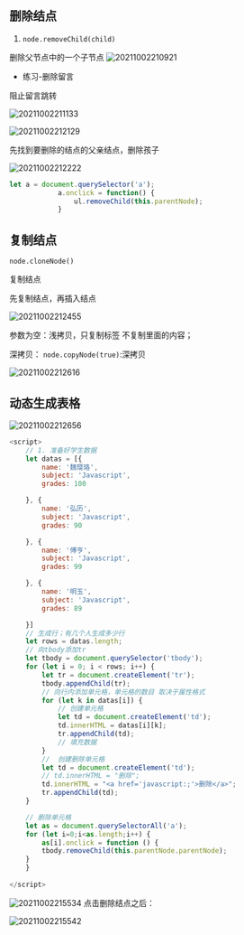 ## 删除结点
1. `node.removeChild(child)  `

删除父节点中的一个子节点
![20211002210921](https://xd-imgsubmit.oss-cn-beijing.aliyuncs.com/images/20211002210921.png)

- 练习-删除留言
  
阻止留言跳转

![20211002211133](https://xd-imgsubmit.oss-cn-beijing.aliyuncs.com/images/20211002211133.png)

![20211002212129](https://xd-imgsubmit.oss-cn-beijing.aliyuncs.com/images/20211002212129.png)

先找到要删除的结点的父亲结点，删除孩子

![20211002212222](https://xd-imgsubmit.oss-cn-beijing.aliyuncs.com/images/20211002212222.png)

```JavaScript
let a = document.querySelector('a');
            a.onclick = function() {
                ul.removeChild(this.parentNode);
            }
```

## 复制结点

`node.cloneNode()`

复制结点

先复制结点，再插入结点

![20211002212455](https://xd-imgsubmit.oss-cn-beijing.aliyuncs.com/images/20211002212455.png)


参数为空：浅拷贝，只复制标签 不复制里面的内容；

深拷贝：
`node.copyNode(true)`:深拷贝

![20211002212616](https://xd-imgsubmit.oss-cn-beijing.aliyuncs.com/images/20211002212616.png)


## 动态生成表格

![20211002212656](https://xd-imgsubmit.oss-cn-beijing.aliyuncs.com/images/20211002212656.png)

```JavaScript
<script>
    // 1. 准备好学生数据
    let datas = [{
        name: '魏璎珞',
        subject: 'Javascript',
        grades: 100

    }, {
        name: '弘历',
        subject: 'Javascript',
        grades: 90

    }, {
        name: '傅亨',
        subject: 'Javascript',
        grades: 99

    }, {
        name: '明玉',
        subject: 'Javascript',
        grades: 89

    }]
    // 生成行；有几个人生成多少行
    let rows = datas.length;
    // 向tbody添加tr
    let tbody = document.querySelector('tbody');
    for (let i = 0; i < rows; i++) {
        let tr = document.createElement('tr');
        tbody.appendChild(tr);
        // 向行内添加单元格，单元格的数目 取决于属性格式
        for (let k in datas[i]) {
            // 创建单元格
            let td = document.createElement('td');
            td.innerHTML = datas[i][k];
            tr.appendChild(td);
            // 填充数据
        }
        //  创建删除单元格
        let td = document.createElement('td');
        // td.innerHTML = "删除";
        td.innerHTML = "<a href='javascript:;'>删除</a>";
        tr.appendChild(td);
    }

    // 删除单元格
    let as = document.querySelectorAll('a');
    for (let i=0;i<as.length;i++) {
        as[i].onclick = function () {
        tbody.removeChild(this.parentNode.parentNode);
    }
    }
    
</script>
```

![20211002215534](https://xd-imgsubmit.oss-cn-beijing.aliyuncs.com/images/20211002215534.png)
点击删除结点之后：


![20211002215542](https://xd-imgsubmit.oss-cn-beijing.aliyuncs.com/images/20211002215542.png)
